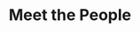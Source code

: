 ---
layout: people
title: Meet the People
name: "Zehua Zeng"
position: "Visiting Researcher"
current: true
headshot: "zehua.jpg"
google_scholar: "https://scholar.google.com/citations?user=vBx2W4wAAAAJ&hl=en"
GitHub: "https://github.com/Starlitnightly"
email: "steorra@stanford.edu"
bio: "I am a visiting researcher at the Qiu lab in Stanford and currently a Ph.D. student at the University of Science and Technology Beijing, advised by Prof. Hongwu Du. My research in the Qiu lab focuses on developing deep learning-based algorithms for integrative spatial multi-omics analysis across epigenomics and transcriptomics. I aim to apply these methods to study embryonic development, tumor progression, and congenital diseases. Recently, I have developed OmicVerse (https://github.com/Starlitnightly/omicverse), a multimodal transcriptomics algorithmic framework. Outside of research, I enjoy photography, skiing, and traveling."
twitter: "https://twitter.com/starlitnightly"
---